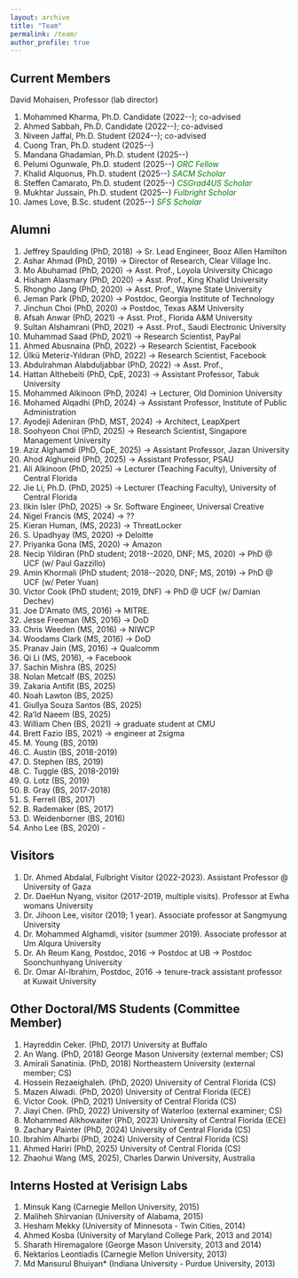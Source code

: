 ```yaml
---
layout: archive
title: "Team"
permalink: /team/
author_profile: true
---
```


Current Members
---
David Mohaisen, Professor (lab director)

1. Mohammed Kharma, Ph.D. Candidate (2022--); co-advised
1. Ahmed Sabbah, Ph.D. Candidate (2022--); co-advised
1. Niveen Jaffal, Ph.D. Student (2024--); co-advised
1. Cuong Tran, Ph.D. student (2025--)
1. Mandana Ghadamian, Ph.D. student (2025--)
1. Pelumi Ogunwale, Ph.D. student (2025--) <span style="color:green">_ORC Fellow_</span>
1. Khalid Alquonus, Ph.D. student (2025--) <span style="color:green">_SACM Scholar_</span>
1. Steffen Camarato, Ph.D. student (2025--) <span style="color:green">_CSGrad4US Scholar_</span>
1. Mukhtar Jussain, Ph.D. student (2025--) <span style="color:green">_Fulbright Scholar_</span>
1. James Love, B.Sc. student (2025--) <span style="color:green">_SFS Scholar_</span>


Alumni
---
1. Jeffrey Spaulding (PhD, 2018) → Sr. Lead Engineer, Booz Allen Hamilton
1. Ashar Ahmad (PhD, 2019) → Director of Research, Clear Village Inc.
1. Mo Abuhamad (PhD, 2020) → Asst. Prof., Loyola University Chicago
1. Hisham Alasmary (PhD, 2020) → Asst. Prof., King Khalid University
1. Rhongho Jang (PhD, 2020) → Asst. Prof., Wayne State University
1. Jeman Park (PhD, 2020) → Postdoc, Georgia Institute of Technology
1. Jinchun Choi (PhD, 2020) → Postdoc, Texas A&M University
1. Afsah Anwar (PhD, 2021) → Asst. Prof., Florida A&M University
1. Sultan Alshamrani (PhD, 2021) → Asst. Prof., Saudi Electronic University
1. Muhammad Saad (PhD, 2021) → Research Scientist, PayPal
1. Ahmed Abusnaina (PhD, 2022) → Research Scientist, Facebook
1. Ülkü Meteriz-Yıldıran (PhD, 2022) → Research Scientist, Facebook
1. Abdulrahman Alabduljabbar (PhD, 2022) → Asst. Prof., 
1. Hattan Althebeiti (PhD, CpE, 2023) &rarr; Assistant Professor, Tabuk University
1. Mohammed Alkinoon (PhD, 2024) &rarr; Lecturer, Old Dominion University
1. Mohamed Alqadhi (PhD, 2024) &rarr; Assistant Professor, Institute of Public Administration
1. Ayodeji Adeniran (PhD, MST, 2024) &rarr; Architect, LeapXpert
1. Soohyeon Choi (PhD, 2025)  &rarr; Research Scientist, Singapore Management University
1. Aziz Alghamdi (PhD, CpE, 2025)  &rarr; Assistant Professor, Jazan University
1. Ahod Alghureid (PhD, 2025)  &rarr; Assistant Professor, PSAU
1. Ali Alkinoon (PhD, 2025) &rarr; Lecturer (Teaching Faculty), University of Central Florida
1. Jie Li, Ph.D. (PhD, 2025) &rarr; Lecturer (Teaching Faculty), University of Central Florida
1. Ilkin Isler (PhD, 2025) &rarr; Sr. Software Engineer, Universal Creative
2. Nigel Francis (MS, 2024) &rarr; ??
1. Kieran Human, (MS, 2023) &rarr; ThreatLocker
1. S. Upadhyay (MS, 2020) → Deloitte
1. Priyanka Gona (MS, 2020) → Amazon
1. Necip Yildiran (PhD student; 2018--2020, DNF; MS, 2020) → PhD @ UCF (w/ Paul Gazzillo)
1. Amin Khormali (PhD student; 2018--2020, DNF; MS, 2019) → PhD @ UCF (w/ Peter Yuan)
1. Victor Cook (PhD student; 2019, DNF) → PhD @ UCF (w/ Damian Dechev)
1. Joe D'Amato (MS, 2016) → MITRE.
1. Jesse Freeman (MS, 2016) → DoD
1. Chris Weeden (MS, 2016) → NIWCP
1. Woodams Clark (MS, 2016) → DoD
1. Pranav Jain (MS, 2016) → Qualcomm
1. Qi Li (MS, 2016), → Facebook
1. Sachin Mishra (BS, 2025)
1. Nolan Metcalf (BS, 2025)
1. Zakaria Antifit (BS, 2025)
1. Noah Lawton (BS, 2025)
1. Giullya Souza Santos (BS, 2025)
1. Ra’Id Naeem (BS, 2025)
1. William Chen (BS, 2021) → graduate student at CMU
1. Brett Fazio (BS, 2021) → engineer at 2sigma
1. M. Young (BS, 2019)
1. C. Austin (BS, 2018-2019)
1. D. Stephen (BS, 2019)
1. C. Tuggle (BS, 2018-2019)
1. G. Lotz (BS, 2019)
1. B. Gray (BS, 2017-2018)
1. S. Ferrell (BS, 2017)
1. B. Rademaker (BS, 2017)
1. D. Weidenborner (BS, 2016)
1. Anho Lee (BS, 2020) -

Visitors
---
1. Dr. Ahmed Abdalal, Fulbright Visitor (2022-2023). Assistant Professor @ University of Gaza
2. Dr. DaeHun Nyang, visitor (2017-2019, multiple visits). Professor at Ewha womans University
3. Dr. Jihoon Lee, visitor (2019; 1 year). Associate professor at Sangmyung University
4. Dr. Mohammed Alghamdi, visitor (summer 2019). Associate professor at Um Alqura University
5. Dr. Ah Reum Kang, Postdoc, 2016 -> Postdoc at UB -> Postdoc Soonchunhyang University
6. Dr. Omar Al-Ibrahim, Postdoc, 2016 -> tenure-track assistant professor at Kuwait University

Other Doctoral/MS Students (Committee Member)
---
1. Hayreddin Ceker.  (PhD, 2017) University at Buffalo
1. An Wang. (PhD, 2018) George Mason University (external member; CS)
1. Amirali Sanatinia. (PhD, 2018) Northeastern University (external member; CS)
1. Hossein Rezaeighaleh. (PhD, 2020) University of Central Florida (CS)
1. Mazen Alwadi. (PhD, 2020) University of Central Florida (ECE)
1. Victor Cook. (PhD, 2021) University of Central Florida (CS)
1. Jiayi Chen. (PhD, 2022) University of Waterloo (external examiner; CS)
1. Mohammed Alkhowaiter (PhD, 2023) University of Central Florida (ECE)
1. Zachary Painter (PhD, 2024) University of Central Florida (CS)
1. Ibrahim Alharbi (PhD, 2024) University of Central Florida (CS)
1. Ahmed Hariri (PhD, 2025) University of Central Florida (CS)
1. Zhaohui Wang (MS, 2025), Charles Darwin University, Australia

Interns Hosted at Verisign Labs
---
1. Minsuk Kang (Carnegie Mellon University, 2015)
1. Maliheh Shirvanian (University of Alabama, 2015)
1. Hesham Mekky (University of Minnesota - Twin Cities, 2014)
1. Ahmed Kosba (University of Maryland College Park, 2013 and 2014)
1. Sharath Hiremagalore (George Mason University, 2013 and 2014)
1. Nektarios Leontiadis (Carnegie Mellon University, 2013)
1. Md Mansurul Bhuiyan* (Indiana University - Purdue University, 2013) 
